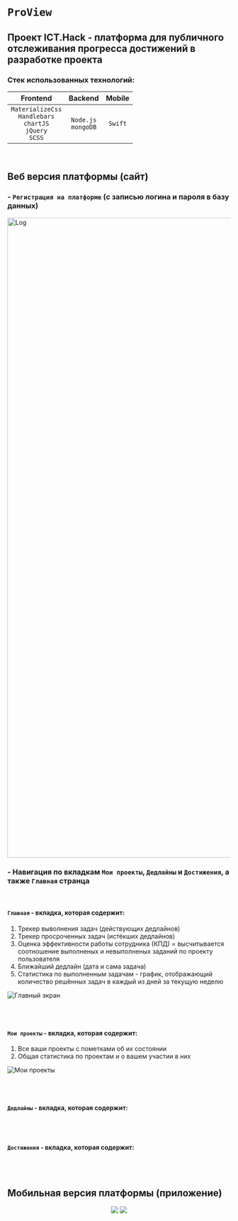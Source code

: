 # `ProView`
## Проект ICT.Hack - платформа для публичного отслеживания прогресса достижений в разработке проекта

### Стек использованных технологий: 

|                                Frontend                               |          Backend        |  Mobile |
| :-------------------------------------------------------------------: | :---------------------: | :-----: |
| `MaterializeCss`<br> `Handlebars`<br> `chartJS`<br>`jQuery`<br>`SCSS` | `Node.js`<br> `mongoDB` | `Swift` |

<br>

## Веб версия платформы (сайт)

### - `Регистрация на платформе` (с записью логина и пароля в базу данных)

<img width="1440" alt="Log" src="https://user-images.githubusercontent.com/82240296/117543347-1a82f280-b025-11eb-971e-f5730a55de76.png">

### - Навигация по вкладкам `Мои проекты`, `Дедлайны` и `Достижения`, а также `Главная` странца 
<br>

#### `Главная` - вкладка, которая содержит:
1) Трекер выволнения задач (действующих дедлайнов)
2) Трекер просроченных задач (истёкших дедлайнов)
3) Оценка эффективности работы сотрудника (КПД) = высчитывается соотношение выполненых и невыполненых заданий по проекту пользователя
4) Ближайший дедлайн (дата и сама задача)
5) Статистика по выполненным задачам - график, отображающий количество решённых задач в каждый из дней за текущую неделю

![Главный экран](https://user-images.githubusercontent.com/82240296/117554241-1247a900-b05f-11eb-8b1e-d80fffddf900.png)

<br><br>

#### `Мои проекты` - вкладка, которая содержит:
1) Все ваши проекты с пометками об их состоянии
2) Общая статистика по проектам и о вашем участии в них

![Мои проекты](https://user-images.githubusercontent.com/82240296/117554736-28a33400-b062-11eb-8e83-21e97158dd1a.png)

<br><br>

#### `Дедлайны` - вкладка, которая содержит:
<br><br>

#### `Достижения` - вкладка, которая содержит:
<br><br>

## Мобильная версия платформы (приложение) 

<p align="center"> 
    <img src="https://user-images.githubusercontent.com/82240296/117554276-4327de00-b05f-11eb-8654-a881b2922832.png">
    <img src="https://user-images.githubusercontent.com/82240296/117554280-48852880-b05f-11eb-85c0-b100f352bb1a.png"> </p>
    
